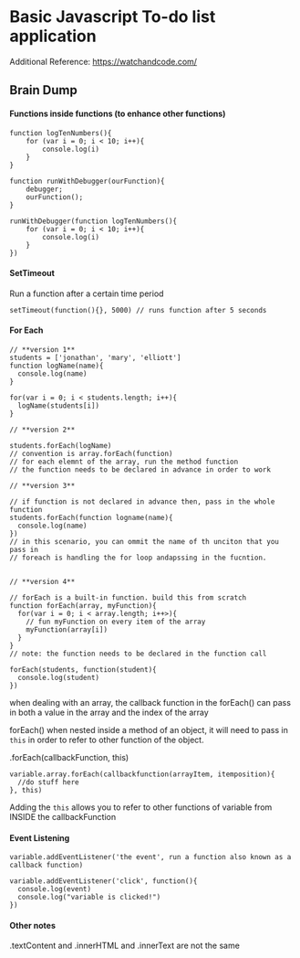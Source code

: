 # Basic Javascript To-do list application

Additional Reference: https://watchandcode.com/

## Brain Dump

#### Functions inside functions (to enhance other functions)

```
function logTenNumbers(){
    for (var i = 0; i < 10; i++){
        console.log(i)
    }
}

function runWithDebugger(ourFunction){
    debugger;
    ourFunction();
}

runWithDebugger(function logTenNumbers(){
    for (var i = 0; i < 10; i++){
        console.log(i)
    }
})
```

#### SetTimeout

Run a function after a certain time period

```
setTimeout(function(){}, 5000) // runs function after 5 seconds
```

#### For Each

```
// **version 1**
students = ['jonathan', 'mary', 'elliott']
function logName(name){
  console.log(name)
}

for(var i = 0; i < students.length; i++){
  logName(students[i])
}

// **version 2**

students.forEach(logName)
// convention is array.forEach(function)
// for each elemnt of the array, run the method function
// the function needs to be declared in advance in order to work

// **version 3**

// if function is not declared in advance then, pass in the whole function
students.forEach(function logname(name){
  console.log(name)
})
// in this scenario, you can ommit the name of th unciton that you pass in
// foreach is handling the for loop andapssing in the fucntion.


// **version 4**

// forEach is a built-in function. build this from scratch
function forEach(array, myFunction){
  for(var i = 0; i < array.length; i++>){
    // fun myFunction on every item of the array
    myFunction(array[i])
  }
}
// note: the function needs to be declared in the function call

forEach(students, function(student){
  console.log(student)
})
```

when dealing with an array, the callback function in the forEach() can pass in both a value in the array and the index of the array

forEach() when nested inside a method of an object, it will need to pass in `this` in order to refer to other function of the object.

.forEach(callbackFunction, this)

```
variable.array.forEach(callbackfunction(arrayItem, itemposition){
  //do stuff here
}, this)
```

Adding the `this` allows you to refer to other functions of variable from INSIDE the callbackFunction

#### Event Listening

```
variable.addEventListener('the event', run a function also known as a callback function)

variable.addEventListener('click', function(){
  console.log(event)
  console.log("variable is clicked!")
})
```

#### Other notes

.textContent and .innerHTML and .innerText are not the same



